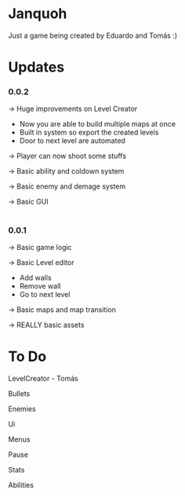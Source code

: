 # Janquoh
Just a game being created by Eduardo and Tomás :)

# Updates
### 0.0.2

-> Huge improvements on Level Creator
- Now you are able to build multiple maps at once
- Built in system so export the created levels
- Door to next level are automated

-> Player can now shoot some stuffs

-> Basic ability and coldown system 

-> Basic enemy and demage system

-> Basic GUI

#

### 0.0.1

-> Basic game logic

-> Basic Level editor
- Add walls
- Remove wall
- Go to next level

-> Basic maps and map transition

-> REALLY basic assets
#

# To Do
LevelCreator - Tomás

Bullets

Enemies

Ui

Menus

Pause

Stats

Abilities
